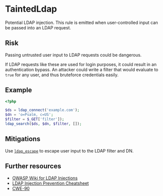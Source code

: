 # TaintedLdap

Potential LDAP injection. This rule is emitted when user-controlled input can be passed into an LDAP request.

## Risk

Passing untrusted user input to LDAP requests could be dangerous. 

If LDAP requests like these are used for login purposes, it could result in an authentication bypass. An attacker could write a filter that would evaluate to `true` for any user, and thus bruteforce credentials easily. 


## Example

```php
<?php

$ds = ldap_connect('example.com');
$dn = 'o=Psalm, c=US';
$filter = $_GET['filter']);
ldap_search($ds, $dn, $filter, []);
```

## Mitigations

Use [`ldap_escape`](https://www.php.net/manual/en/function.ldap-escape.php) to escape user input to the LDAP filter and DN.


## Further resources

- [OWASP Wiki for LDAP Injections](https://owasp.org/www-community/attacks/LDAP_Injection)
- [LDAP Injection Prevention Cheatsheet](https://cheatsheetseries.owasp.org/cheatsheets/LDAP_Injection_Prevention_Cheat_Sheet.html)
- [CWE-90](https://cwe.mitre.org/data/definitions/90.html)
